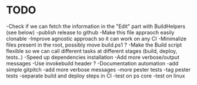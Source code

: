 # TODO
-Check if we can fetch the information in the "Edit" part with BuildHelpers (see below)
-publish release to github
-Make this file appraoch easily clonable
-Improve agnostic approach so it can work on any CI
-Minimalize files present in the root, possibly move build.ps1 ?
-Make the Build script flexible so we can call different tasks at different stages (build, deploy, tests..)
-Speed up dependencies installation
-Add more verbose/output messages
-Use invokebuild header ?
-Documentation automation
-add simple gitpitch
-add more verbose messages
-more pester tests
-tag pester tests
-separate build and deploy steps in CI
-test on ps core
-test on linux
